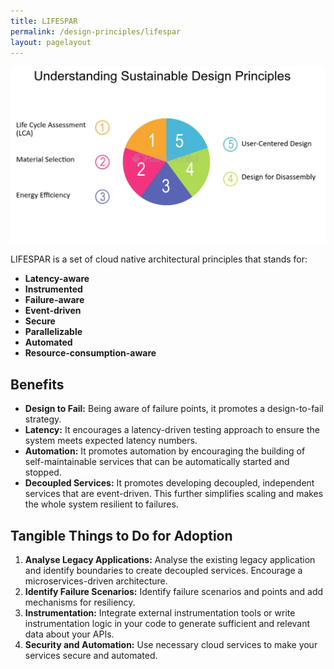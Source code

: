 ```yaml
---
title: LIFESPAR 
permalink: /design-principles/lifespar
layout: pagelayout
---
```


![LIFESPAR ](./../../pictures/lifespar.png)

LIFESPAR is a set of cloud native architectural principles that stands for:

- **Latency-aware**
- **Instrumented**
- **Failure-aware**
- **Event-driven**
- **Secure**
- **Parallelizable**
- **Automated**
- **Resource-consumption-aware**

## Benefits

- **Design to Fail:** Being aware of failure points, it promotes a design-to-fail strategy.
- **Latency:** It encourages a latency-driven testing approach to ensure the system meets expected latency numbers.
- **Automation:** It promotes automation by encouraging the building of self-maintainable services that can be automatically started and stopped.
- **Decoupled Services:** It promotes developing decoupled, independent services that are event-driven. This further simplifies scaling and makes the whole system resilient to failures.

## Tangible Things to Do for Adoption

1. **Analyse Legacy Applications:** Analyse the existing legacy application and identify boundaries to create decoupled services. Encourage a microservices-driven architecture.
2. **Identify Failure Scenarios:** Identify failure scenarios and points and add mechanisms for resiliency.
3. **Instrumentation:** Integrate external instrumentation tools or write instrumentation logic in your code to generate sufficient and relevant data about your APIs.
4. **Security and Automation:** Use necessary cloud services to make your services secure and automated.

